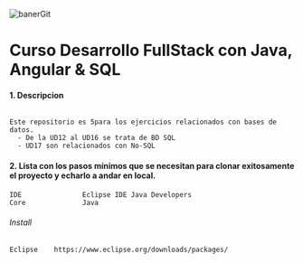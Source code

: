 ﻿![banerGit](https://user-images.githubusercontent.com/22893383/107159880-121e0b80-6993-11eb-92e3-1efd1d8f4dba.PNG)

# Curso Desarrollo FullStack con Java, Angular & SQL

#### 1. Descripcion
```

Este repositorio es 5para los ejercicios relacionados con bases de datos.
  - De la UD12 al UD16 se trata de BD SQL
  - UD17 son relacionados con No-SQL

```

#### 2. Lista con los pasos mínimos que se necesitan para clonar exitosamente el proyecto y echarlo a andar en local.

```
IDE               Eclipse IDE Java Developers
Core              Java        
```

###### Install
```
Eclipse    https://www.eclipse.org/downloads/packages/
```
